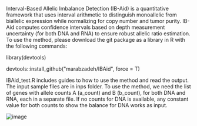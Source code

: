 Interval-Based Allelic Imbalance Detection (IB-Aid) is a quantitative framework that uses interval arithmetic to distinguish monoallelic from biallelic expression while normalizing for copy number and tumor purity. 
IB-Aid computes confidence intervals based on depth measurement uncertainty (for both DNA and RNA) to ensure robust allelic ratio estimation. 
To use the method, please download the git package as a library in R with the following commands:

library(devtools)

devtools::install_github("marabzadeh/IBAid", force = T)

IBAid_test.R includes guides to how to use the method and read the output. The input sample files are in inps folder. To use the method, we need the list of genes with allele counts A (a_count) and B (b_count), for both DNA and RNA, each in a separate file. If no counts for DNA is available, any constant value for both counts to show the balance for DNA works as input. 

![image](https://github.com/user-attachments/assets/8451d832-72d7-4833-84f3-de6868006fab)

